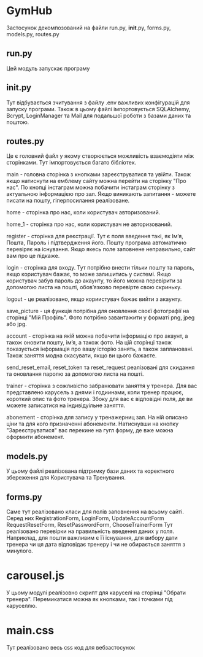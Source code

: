 # GymHub

Застосунок декомпозований на файли run.py, __init__.py, forms.py, models.py, routes.py

## run.py
Цей модуль запускає програму

## __init__.py
Тут відбувається зчитування з файлу .env важливих конфігурацій для запуску програми. Також в цьому файлі імпортовується SQLAlchemy, Bcrypt, LoginManager та Mail для подальшої роботи з базами даних та поштою.

## routes.py
Це є головний файл у якому створюється можливість взаємодіяти між сторінками. Тут імпортовується багато бібліотек.

main - головна сторінка з кнопками зареєструватися та увійти. Також якщо натиснути на емблему сайту можна перейти на сторінку "Про нас". По кнопці інстаграм можна побачити інстаграм сторінку з актуальною інформацією про зал. Якщо виникають запитання - можете писати на пошту, гіперпосилання реалізоване.

home - сторінка про нас, коли користувач авторизований.

home_1 - сторінка про нас, коли користувач не авторизований.

register - сторінка для реєстрації. Тут є поля введення такі, як Імʼя, Пошта, Пароль і підтвердження його. Пошту програма автоматично перевіряє на існування. Якщо якесь поле заповнене неправильно, сайт вам про це підкаже.

login - сторінка для входу. Тут потрібно внести тільки пошту та пароль, якщо користувач бажає, то може залишитись у системі. Якщо користувач забув пароль до акаунту, то його можна перевірити за допомогою листа на пошті, обовʼязково перевірте свою скриньку.

logout - це реалізовано, якщо кориистувач бажає вийти з акаунту.

save_picture - ця функція потрібна для оновлення своєї фотографії на сторінці "Мій Профіль". Фото потрібно завантажити у форматі png, jpeg або jpg.

account - сторінка на якій можна побачити інформацію про акаунт, а також оновити пошту, імʼя, а також фото. 
На цій сторінці також показується інформація про вашу історію занять, а також заплановані. Також заняття модна скасувати, якщо ви цього бажаєте.

send_reset_email, reset_token та reset_request реалізовані для скидання та оновлання паролю за допомогою листа на пошті.

trainer - сторінка з сожливістю забранювати заняття у тренера.
Для вас представлено карусель з днями і годиинами, коли тренер працює, короткий опис та фото тренера. Збоку для вас є відповідні поля, де ви можете записатися на індивідуільне заняття.

abonement - сторінка для запису у тренажерниц зал. На ній описано ціни та для кого призначенні абонементи. Натиснувши на кнопку "Зареєструватися" вас перекине на гугл форму, де вже можна оформити абонемент.

## models.py
У цьому файлі реалізована підтримку бази даних та коректного збереження для Користувача та Тренування.

## forms.py
Саме тут реалізовано класи для полів заповнення на всьому сайті.
Серед них RegistrationForm, LoginForm, UpdateAccountForm RequestResetForm, ResetPasswordForm, ChooseTrainerForm
Тут реалізовано перевірки на правильність введення даних у поля. Наприклад, для пошти важливим є її існування, для вибору дати тренера чи ця дата відповідає тренеру і чи не обирається заняття з минулого.

# carousel.js
У цьому модулі реалізовно скрипт для каруселі на сторінці "Обрати тренера". Перемикатися можна як кнопками, так і точками під каруселлю.

# main.css 
Тут реалізовано весь css код для вебзастосунок